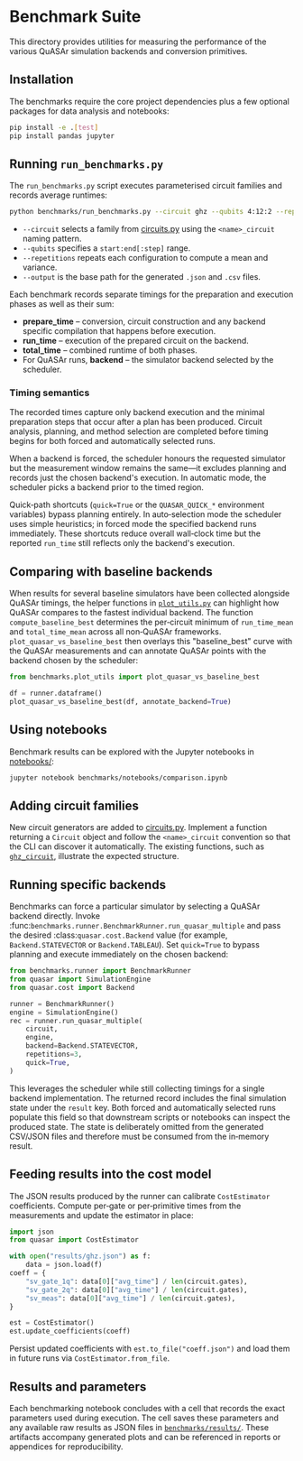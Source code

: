 # Benchmark Suite

This directory provides utilities for measuring the performance of the
various QuASAr simulation backends and conversion primitives.

## Installation

The benchmarks require the core project dependencies plus a few optional
packages for data analysis and notebooks:

```bash
pip install -e .[test]
pip install pandas jupyter
```

## Running `run_benchmarks.py`

The `run_benchmarks.py` script executes parameterised circuit families and
records average runtimes:

```bash
python benchmarks/run_benchmarks.py --circuit ghz --qubits 4:12:2 --repetitions 5 --output results/ghz
```

- `--circuit` selects a family from [circuits.py](circuits.py) using the
  `<name>_circuit` naming pattern.
- `--qubits` specifies a `start:end[:step]` range.
- `--repetitions` repeats each configuration to compute a mean and variance.
- `--output` is the base path for the generated `.json` and `.csv` files.

Each benchmark records separate timings for the preparation and execution
phases as well as their sum:

- **prepare_time** – conversion, circuit construction and any backend specific
  compilation that happens before execution.
- **run_time** – execution of the prepared circuit on the backend.
- **total_time** – combined runtime of both phases.
- For QuASAr runs, **backend** – the simulator backend selected by the
  scheduler.

### Timing semantics

The recorded times capture only backend execution and the minimal preparation
steps that occur after a plan has been produced. Circuit analysis, planning,
and method selection are completed before timing begins for both forced and
automatically selected runs.

When a backend is forced, the scheduler honours the requested simulator but
the measurement window remains the same—it excludes planning and records just
the chosen backend's execution. In automatic mode, the scheduler picks a
backend prior to the timed region.

Quick‑path shortcuts (`quick=True` or the `QUASAR_QUICK_*` environment
variables) bypass planning entirely. In auto‑selection mode the scheduler uses
simple heuristics; in forced mode the specified backend runs immediately. These
shortcuts reduce overall wall‑clock time but the reported `run_time` still
reflects only the backend's execution.



## Comparing with baseline backends

When results for several baseline simulators have been collected alongside
QuASAr timings, the helper functions in [`plot_utils.py`](plot_utils.py) can
highlight how QuASAr compares to the fastest individual backend. The function
`compute_baseline_best` determines the per‑circuit minimum of `run_time_mean`
and `total_time_mean` across all non‑QuASAr frameworks. `plot_quasar_vs_baseline_best`
then overlays this "baseline_best" curve with the QuASAr measurements and can
annotate QuASAr points with the backend chosen by the scheduler:

```python
from benchmarks.plot_utils import plot_quasar_vs_baseline_best

df = runner.dataframe()
plot_quasar_vs_baseline_best(df, annotate_backend=True)
```

## Using notebooks

Benchmark results can be explored with the Jupyter notebooks in
[notebooks/](notebooks):

```bash
jupyter notebook benchmarks/notebooks/comparison.ipynb
```

## Adding circuit families

New circuit generators are added to
[circuits.py](circuits.py).  Implement a function returning a
`Circuit` object and follow the `<name>_circuit` convention so that the
CLI can discover it automatically.  The existing functions, such as
[`ghz_circuit`](circuits.py), illustrate the expected structure.

## Running specific backends

Benchmarks can force a particular simulator by selecting a QuASAr backend
directly.  Invoke :func:`benchmarks.runner.BenchmarkRunner.run_quasar_multiple`
and pass the desired :class:`quasar.cost.Backend` value (for example,
``Backend.STATEVECTOR`` or ``Backend.TABLEAU``).  Set ``quick=True`` to bypass
planning and execute immediately on the chosen backend:

```python
from benchmarks.runner import BenchmarkRunner
from quasar import SimulationEngine
from quasar.cost import Backend

runner = BenchmarkRunner()
engine = SimulationEngine()
rec = runner.run_quasar_multiple(
    circuit,
    engine,
    backend=Backend.STATEVECTOR,
    repetitions=3,
    quick=True,
)
```

This leverages the scheduler while still collecting timings for a single
backend implementation.  The returned record includes the final simulation
state under the ``result`` key.  Both forced and automatically selected runs
populate this field so that downstream scripts or notebooks can inspect the
produced state.  The state is deliberately omitted from the generated CSV/JSON
files and therefore must be consumed from the in‑memory result.

## Feeding results into the cost model

The JSON results produced by the runner can calibrate
`CostEstimator` coefficients.  Compute per‑gate or per‑primitive times
from the measurements and update the estimator in place:

```python
import json
from quasar import CostEstimator

with open("results/ghz.json") as f:
    data = json.load(f)
coeff = {
    "sv_gate_1q": data[0]["avg_time"] / len(circuit.gates),
    "sv_gate_2q": data[0]["avg_time"] / len(circuit.gates),
    "sv_meas": data[0]["avg_time"] / len(circuit.gates),
}

est = CostEstimator()
est.update_coefficients(coeff)
```

Persist updated coefficients with `est.to_file("coeff.json")` and load
them in future runs via `CostEstimator.from_file`.

## Results and parameters

Each benchmarking notebook concludes with a cell that records the exact
parameters used during execution. The cell saves these parameters and any
available raw results as JSON files in [`benchmarks/results/`](results/).
These artifacts accompany generated plots and can be referenced in reports
or appendices for reproducibility.
